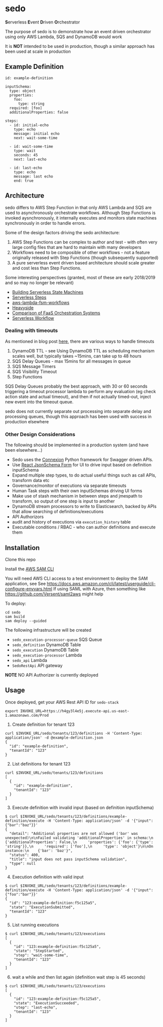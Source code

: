 # sedo
**S**erverless **E**vent **D**riven **O**rchestrator

The purpose of sedo is to demonstrate how an event driven orchestrator using only AWS Lambda, SQS and DynamoDB would work

It is **NOT** intended to be used in production, though a similar approach has been used at scale in production

## Example Definition

```
id: example-definition

inputSchema:
  type: object
  properties:
    foo:
      type: string
  required: [foo]
  additionalProperties: false

steps:
  - id: initial-echo
    type: echo
    message: initial echo
    next: wait-some-time

  - id: wait-some-time
    type: wait
    seconds: 45
    next: last-echo

  - id: last-echo
    type: echo
    message: last echo
    end: true
```

## Architecture ##

sedo differs to AWS Step Function in that only AWS Lambda and SQS are used to asynchronously orchestrate workflows.  Although Step Functions is invoked aysnchronously, it internally executes and monitors state machines synchronously in order to handle errors.  

Some of the design factors driving the sedo architecture:

1) AWS Step Functions can be complex to author and test - with often very large config files that are hard to maintain with many developers
2) Workflows need to be composible of other workflows - not a feature originally released with Step Functions (though subsequently supported)
3) A pure serverless event driven based architecture should scale greater and cost less than Step Functions.

Some interesting perspectives (granted, most of these are early 2018/2019 and so may no longer be relevant)

* [Building Serverless State Machines](https://www.stackery.io/blog/serverless-state-machines/)
* [Serverless Steps](https://hackernoon.com/serverless-steps-8a43eac354e1)
* [aws-lambda-fsm-workflows](https://github.com/Workiva/aws-lambda-fsm-workflows/blob/master/docs/OVERVIEW.md)
* [Heavyside](https://github.com/benkehoe/heaviside)
* [Comparison of FaaS Orchestration Systems](https://arxiv.org/pdf/1807.11248.pdf)
* [Serverless Workflow](https://serverlessworkflow.io/)

### Dealing with timeouts

As mentioned in blog post [here](https://medium.com/@zaccharles/there-is-more-than-one-way-to-schedule-a-task-398b4cdc2a75), there are various ways to handle timeouts

1) DynamoDB TTL - see Using DynamoDB TTL as scheduling mechanism scales well, but typically takes ~15mins, can take up to 48 hours
2) SQS Delay Queues - max 15mins for all messages in queue
3) SQS Message Timers
4) SQS Visibility Timeout
5) Step Functions

SQS Delay Queues probably the best approach, with 30 or 60 seconds triggering a timeout processor lambda to perform any evaluation (eg check action state and actual timeout), and then if not actually timed-out, inject new event into the timeout queue.

sedo does not currently separate out processing into separate delay and processing queues, though this approach has been used with success in production elsewhere

### Other Design Considerations

The following should be implemented in a production system (and have been elsewhere...)

* Sedo uses the [Connexion](https://connexion.readthedocs.io/en/latest/) Python framework for Swagger driven APIs.
* Use [React JsonSchema Form](https://rjsf-team.github.io/react-jsonschema-form/) for UI to drive input based on definition inputSchema
* Expand multiple step types, to do actual useful things such as call APIs, transform data etc
* Governance/monitor of executions via separate timeouts
* Human Task steps with their own inputSchemas driving UI forms
* Make use of stash mechanism in between steps and jmespath to transform, so output of one step is input to another
* DynamoDB stream processors to write to Elasticsearch, backed by APIs that allow searching of definitions/executions
* API Authorizors
* audit and history of executions via `execution_history` table 
* Executable conditions / RBAC - who can author definitions and execute them

## Installation

Clone this repo

Install the [AWS SAM CLI](https://docs.aws.amazon.com/serverless-application-model/latest/developerguide/serverless-sam-cli-install.html)

You will need AWS CLI access to a test environment to deploy the SAM application, see 
See https://docs.aws.amazon.com/cli/latest/userguide/cli-configure-envvars.html
If using SAML with Azure, then something like https://github.com/Versent/saml2aws might help

To deploy:

```
cd sedo
sam build
sam deploy --guided
```

The following infrastructure will be created

* `sedo_execution-processor-queue` SQS Queue
* `sedo_definition` DynamoDB Table
* `sedo_execution` DynamoDB Table
* `sedo_execution-processor` Lambda
* `sedo_api` Lambda
* `SedoRestApi` API gateway

**NOTE** NO API Authorizer is currently deployed

## Usage

Once deployed, get your AWS Rest API ID for `sedo-stack` 

```
export INVOKE_URL=https://h4gy3l4e5j.execute-api.us-east-1.amazonaws.com/Prod
```

1) Create definition for tenant 123

```
curl $INVOKE_URL/sedo/tenants/123/definitions -H 'Content-Type: application/json' -d @example-definition.json
{
  "id": "example-definition",
  "tenantId": "123"
}
```

2) List definitions for tenant 123

```
curl $INVOKE_URL/sedo/tenants/123/definitions
[
  {
    "id": "example-definition",
    "tenantId": "123"
  }
]
```

3) Execute definition with invalid input (based on definition inputSchema)

```
$ curl $INVOKE_URL/sedo/tenants/123/definitions/example-definition/execute -H 'Content-Type: application/json' -d '{"input": {"bar":"baz"}}'
{
  "detail": "Additional properties are not allowed ('bar' was unexpected)\n\nFailed validating 'additionalProperties' in schema:\n    {'additionalProperties': False,\n     'properties': {'foo': {'type': 'string'}},\n     'required': ['foo'],\n     'type': 'object'}\n\nOn instance:\n    {'bar': 'baz'}",
  "status": 400,
  "title": "input does not pass inputSchema validation",
  "type": null
}
```

4) Execution definition with valid input

```
$ curl $INVOKE_URL/sedo/tenants/123/definitions/example-definition/execute -H 'Content-Type: application/json' -d '{"input": {"foo":"bar"}}'
{
  "id": "123:example-definition:f5c125a5",
  "state": "ExecutionSubmitted",
  "tenantId": "123"
}
```

5) List running executions

```
$ curl $INVOKE_URL/sedo/tenants/123/executions
[
  {
    "id": "123:example-definition:f5c125a5",
    "state": "StepStarted",
    "step": "wait-some-time",
    "tenantId": "123"
  }
]
```

6) wait a while and then list again (definition wait step is 45 seconds)

```
$ curl $INVOKE_URL/sedo/tenants/123/executions
[
  {
    "id": "123:example-definition:f5c125a5",
    "state": "ExecutionSucceeded",
    "step": "last-echo",
    "tenantId": "123"
  }
]
```